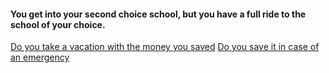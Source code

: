 #### You get into your second choice school, but you have a full ride to the school of your choice.  

[Do you take a vacation with the money you saved](result-2.md)
[Do you save it in case of an emergency](option-2.md)